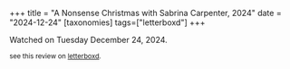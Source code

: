 +++
title = "A Nonsense Christmas with Sabrina Carpenter, 2024"
date = "2024-12-24"
[taxonomies]
tags=["letterboxd"]
+++

Watched on Tuesday December 24, 2024.

<small>see this review on <a href="https://letterboxd.com/nonmodernist/film/a-nonsense-christmas-with-sabrina-carpenter/">letterboxd</a>.